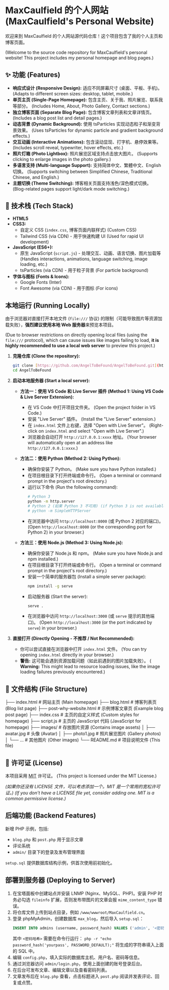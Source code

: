# MaxCaulfield 的个人网站 (MaxCaulfield's Personal Website)

欢迎来到 MaxCaulfield 的个人网站源代码仓库！这个项目包含了我的个人主页和博客页面。

(Welcome to the source code repository for MaxCaulfield's personal website! This project includes my personal homepage and blog pages.)

## ✨ 功能 (Features)

* **响应式设计 (Responsive Design):** 适应不同屏幕尺寸 (桌面、平板、手机)。 (Adapts to different screen sizes: desktop, tablet, mobile.)
* **单页主页 (Single-Page Homepage):** 包含主页、关于我、照片展览、联系我等部分。 (Includes Home, About, Photo Gallery, Contact sections.)
* **独立博客页面 (Separate Blog Page):** 包含博客文章列表和文章详情页。 (Includes a blog post list and detail pages.)
* **动态背景 (Dynamic Background):** 使用 tsParticles 实现动态粒子和渐变背景效果。 (Uses tsParticles for dynamic particle and gradient background effects.)
* **交互动画 (Interactive Animations):** 包含滚动显现、打字机、悬停效果等。 (Includes scroll reveal, typewriter, hover effects, etc.)
* **照片灯箱 (Photo Lightbox):** 照片展览区域支持点击放大图片。 (Supports clicking to enlarge images in the photo gallery.)
* **多语言支持 (Multi-language Support):** 支持简体中文、繁體中文、English 切换。 (Supports switching between Simplified Chinese, Traditional Chinese, and English.)
* **主题切换 (Theme Switching):** 博客相关页面支持浅色/深色模式切换。 (Blog-related pages support light/dark mode switching.)

## 🚀 技术栈 (Tech Stack)

* **HTML5**
* **CSS3:**
    * 自定义 CSS (`index.css`, 博客页面内联样式) (Custom CSS)
    * Tailwind CSS (via CDN) - 用于快速构建 UI (Used for rapid UI development)
* **JavaScript (ES6+):**
    * 原生 JavaScript (`script.js`) - 处理交互、动画、语言切换、图片加载等 (Handles interactions, animations, language switching, image loading, etc.)
    * tsParticles (via CDN) - 用于粒子背景 (For particle background)
* **字体与图标 (Fonts & Icons):**
    * Google Fonts (Inter)
    * Font Awesome (via CDN) - 用于图标 (For icons)

## 本地运行 (Running Locally)

由于浏览器对直接打开本地文件 (`file:///` 协议) 的限制（可能导致图片等资源加载失败），**强烈建议使用本地 Web 服务器**来预览本项目。

(Due to browser restrictions on directly opening local files (using the `file:///` protocol), which can cause issues like images failing to load, **it is highly recommended to use a local web server** to preview this project.)

1.  **克隆仓库 (Clone the repository):**
    ```bash
    git clone [https://github.com/AngelToBeFound/AngelToBeFound.git](https://github.com/AngelToBeFound/AngelToBeFound.git)
    cd AngelToBeFound
    ```

2.  **启动本地服务器 (Start a local server):**

    * **方法一：使用 VS Code 和 Live Server 插件 (Method 1: Using VS Code & Live Server Extension):**
        * 在 VS Code 中打开项目文件夹。 (Open the project folder in VS Code.)
        * 安装 "Live Server" 插件。 (Install the "Live Server" extension.)
        * 在 `index.html` 文件上右键，选择 "Open with Live Server"。 (Right-click on `index.html` and select "Open with Live Server".)
        * 浏览器会自动打开 `http://127.0.0.1:xxxx` 地址。 (Your browser will automatically open at an address like `http://127.0.0.1:xxxx`.)

    * **方法二：使用 Python (Method 2: Using Python):**
        * 确保你安装了 Python。 (Make sure you have Python installed.)
        * 在项目根目录下打开终端或命令行。 (Open a terminal or command prompt in the project's root directory.)
        * 运行以下命令 (Run the following command):
            ```bash
            # Python 3
            python -m http.server
            # Python 2 (如果 Python 3 不可用) (if Python 3 is not available)
            # python -m SimpleHTTPServer
            ```
        * 在浏览器中访问 `http://localhost:8000` (或 Python 2 对应的端口)。 (Open `http://localhost:8000` (or the corresponding port for Python 2) in your browser.)

    * **方法三：使用 Node.js (Method 3: Using Node.js):**
        * 确保你安装了 Node.js 和 npm。 (Make sure you have Node.js and npm installed.)
        * 在项目根目录下打开终端或命令行。 (Open a terminal or command prompt in the project's root directory.)
        * 安装一个简单的服务器包 (Install a simple server package):
            ```bash
            npm install -g serve
            ```
        * 启动服务器 (Start the server):
            ```bash
            serve .
            ```
        * 在浏览器中访问 `http://localhost:3000` (或 `serve` 提示的其他端口)。 (Open `http://localhost:3000` (or the port indicated by `serve`) in your browser.)

3.  **直接打开 (Directly Opening - 不推荐 / Not Recommended):**
    * 你可以尝试直接在浏览器中打开 `index.html` 文件。 (You can try opening `index.html` directly in your browser.)
    * **警告:** 这可能会遇到资源加载问题（如此前遇到的图片加载失败）。 ( **Warning:** This might lead to resource loading issues, like the image loading failures previously encountered.)

## 📂 文件结构 (File Structure)

├── index.html          # 网站主页 (Main homepage)
├── blog.html           # 博客列表页 (Blog list page)
├── post-why-website.html # 示例博客文章页 (Example blog post page)
├── index.css           # 主页的自定义样式 (Custom styles for homepage)
├── script.js           # 主页的 JavaScript 代码 (JavaScript for homepage)
├── images/             # 存放图片资源 (Contains image assets)
│   ├── avatar.jpg      # 头像 (Avatar)
│   ├── photo1.jpg      # 照片展览图片 (Gallery photos)
│   └── ...             # 其他图片 (Other images)
└── README.md           # 项目说明文件 (This file)
## 📄 许可证 (License)

本项目采用 [MIT](LICENSE) 许可证。 (This project is licensed under the MIT License.)

*(如果你还没有 LICENSE 文件，可以考虑添加一个。MIT 是一个常用的宽松许可证。)* *(If you don't have a LICENSE file yet, consider adding one. MIT is a common permissive license.)*

## 后端功能 (Backend Features)

新增 PHP 示例，包括:
- `blog.php` 和 `post.php` 用于显示文章
- 评论系统
- `admin/` 目录下的登录及发布管理界面

`setup.sql` 提供数据库结构示例，供首次使用前初始化。

## 部署到服务器 (Deploying to Server)
1. 在宝塔面板中创建站点并安装 LNMP (Nginx、MySQL、PHP)。安装 PHP 时务必勾选 `fileinfo` 扩展，否则发布带图片的文章会报 `mime_content_type` 错误。
2. 将仓库文件上传到站点目录，例如 `/www/wwwroot/MaxCaulfield.cn`。
3. 登录 phpMyAdmin，创建数据库 `max_blog`，然后导入 `setup.sql`：
   ```sql
   INSERT INTO admins (username, password_hash) VALUES ('admin', '<密码哈希>');
   ```
   其中 `<密码哈希>` 需要在命令行运行：
   `php -r "echo password_hash('yourpass', PASSWORD_DEFAULT);"`
   将生成的字符串填入上面的 SQL 中。
4. 编辑 `config.php`，填入实际的数据库主机、用户名、密码等信息。
5. 通过浏览器访问 `admin/login.php`，使用上面创建的账号登录后台。
6. 在后台可发布文章、编辑文章以及查看密码列表。
7. 文章发布后在 `blog.php` 查看，点击标题进入 `post.php` 阅读并发表评论、回复或点赞。

